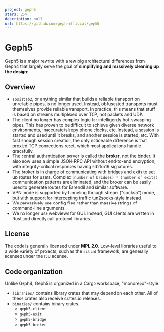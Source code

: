 ```yaml
---
project: geph5
stars: 264
description: null
url: https://github.com/geph-official/geph5
---
```


Geph5
=====

Geph5 is a major rewrite with a few big architectural differences from Geph4 that largely serve the goal of **simplifying and massively cleaning up the design**:

Overview
--------

-   `sosistab2`, or anything similar that builds a reliable transport on unreliable pipes, is no longer used. Instead, obfuscated transports must themselves provide reliable transport. In practice, this means that stuff is based on streams multiplexed over TCP, not packets and UDP.
-   The client no longer has complex logic for intelligently hot-swapping pipes. This has proven to be difficult to achieve given diverse network environments, inaccurate/sleepy phone clocks, etc. Instead, a session is started and used until it breaks, and another session is started, etc. With fast enough session creation, the only noticeable difference is that proxied TCP connections reset, which most applications handle gracefully.
-   The central authentication server is called the **broker**, not the binder. It also now uses a simple JSON-RPC API without end-to-end encryption, with integrity-critical responses having ed25519 signatures.
-   The broker is in charge of communicating with bridges and exits to set up routes for users. Complex `(number of bridges) * (number of exits)` communication patterns are eliminated, and the broker can be easily used to generate routes for Earendil and similar software.
-   VPN mode is supported by tunneling through stream ("socks5") mode, but with support for intercepting traffic tun2socks-style instead.
-   We pervasively use config files rather than massive strings of command-line arguments.
-   We no longer use webviews for GUI. Instead, GUI clients are written in Rust and directly call protocol libraries.

License
-------

The code is generally licensed under **MPL 2.0**. Low-level libraries useful to a wide variety of projects, such as the `sillad` framework, are generally licensed under the ISC license.

Code organization
-----------------

Unlike Geph4, Geph5 is organized in a Cargo workspace, "monorepo"-style:

-   `libraries/` contains library crates that may depend on each other. All of these crates also receive crates.io releases.
-   `binaries/` contains binary crates.
    -   `geph5-client`
    -   `geph5-exit`
    -   `geph5-bridge`
    -   `geph5-broker`
